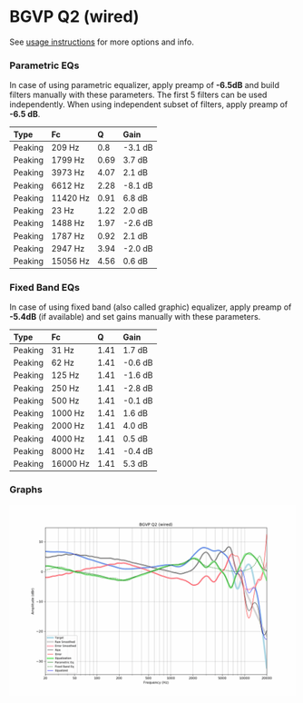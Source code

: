 # BGVP Q2 (wired)
See [usage instructions](https://github.com/jaakkopasanen/AutoEq#usage) for more options and info.

### Parametric EQs
In case of using parametric equalizer, apply preamp of **-6.5dB** and build filters manually
with these parameters. The first 5 filters can be used independently.
When using independent subset of filters, apply preamp of **-6.5 dB**.

| Type    | Fc       |    Q | Gain    |
|:--------|:---------|:-----|:--------|
| Peaking | 209 Hz   | 0.8  | -3.1 dB |
| Peaking | 1799 Hz  | 0.69 | 3.7 dB  |
| Peaking | 3973 Hz  | 4.07 | 2.1 dB  |
| Peaking | 6612 Hz  | 2.28 | -8.1 dB |
| Peaking | 11420 Hz | 0.91 | 6.8 dB  |
| Peaking | 23 Hz    | 1.22 | 2.0 dB  |
| Peaking | 1488 Hz  | 1.97 | -2.6 dB |
| Peaking | 1787 Hz  | 0.92 | 2.1 dB  |
| Peaking | 2947 Hz  | 3.94 | -2.0 dB |
| Peaking | 15056 Hz | 4.56 | 0.6 dB  |

### Fixed Band EQs
In case of using fixed band (also called graphic) equalizer, apply preamp of **-5.4dB**
(if available) and set gains manually with these parameters.

| Type    | Fc       |    Q | Gain    |
|:--------|:---------|:-----|:--------|
| Peaking | 31 Hz    | 1.41 | 1.7 dB  |
| Peaking | 62 Hz    | 1.41 | -0.6 dB |
| Peaking | 125 Hz   | 1.41 | -1.6 dB |
| Peaking | 250 Hz   | 1.41 | -2.8 dB |
| Peaking | 500 Hz   | 1.41 | -0.1 dB |
| Peaking | 1000 Hz  | 1.41 | 1.6 dB  |
| Peaking | 2000 Hz  | 1.41 | 4.0 dB  |
| Peaking | 4000 Hz  | 1.41 | 0.5 dB  |
| Peaking | 8000 Hz  | 1.41 | -0.4 dB |
| Peaking | 16000 Hz | 1.41 | 5.3 dB  |

### Graphs
![](./BGVP%20Q2%20(wired).png)
